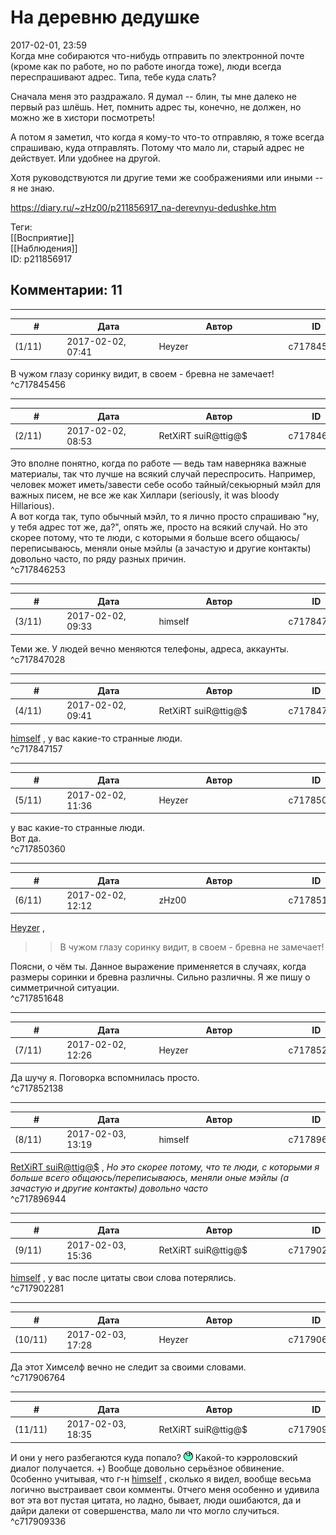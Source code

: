 На деревню дедушке
==================

  
2017-02-01, 23:59  
 Когда мне собираются что-нибудь отправить по электронной почте (кроме как по работе, но по работе иногда тоже), люди всегда переспрашивают адрес. Типа, тебе куда слать?   
   
 Сначала меня это раздражало. Я думал -- блин, ты мне далеко не первый раз шлёшь. Нет, помнить адрес ты, конечно, не должен, но можно же в хистори посмотреть!   
   
 А потом я заметил, что когда я кому-то что-то отправляю, я тоже всегда спрашиваю, куда отправлять. Потому что мало ли, старый адрес не действует. Или удобнее на другой.   
   
 Хотя руководствуются ли другие теми же соображениями или иными -- я не знаю.   
  
<https://diary.ru/~zHz00/p211856917_na-derevnyu-dedushke.htm>  
  
Теги:  
[[Восприятие]]  
[[Наблюдения]]  
ID: p211856917  


Комментарии: 11
---------------

  


---



|         #         |              Дата              |                     Автор                     |           ID           |
| --- | --- | --- | --- |
| (1/11) | 2017-02-02, 07:41 | Heyzer | c717845456 |

  
 В чужом глазу соринку видит, в своем - бревна не замечает!   
 ^c717845456

---



|         #         |              Дата              |                     Автор                     |           ID           |
| --- | --- | --- | --- |
| (2/11) | 2017-02-02, 08:53 | RetXiRT suiR@ttig@$ | c717846253 |

  
  Это вполне понятно, когда по работе — ведь там наверняка важные материалы, так что лучше на всякий случай переспросить. Например, человек может иметь/завести себе особо тайный/секьюрный мэйл для важных писем, не все же как Хиллари (seriously, it was bloody Hillarious).   
 А вот когда так, тупо обычный мэйл, то я лично просто спрашиваю "ну, у тебя адрес тот же, да?", опять же, просто на всякий случай. Но это скорее потому, что те люди, с которыми я больше всего общаюсь/переписываюсь, меняли оные мэйлы (а зачастую и другие контакты) довольно часто, по ряду разных причин.    
 ^c717846253

---



|         #         |              Дата              |                     Автор                     |           ID           |
| --- | --- | --- | --- |
| (3/11) | 2017-02-02, 09:33 | himself | c717847028 |

  
 Теми же. У людей вечно меняются телефоны, адреса, аккаунты.   
 ^c717847028

---



|         #         |              Дата              |                     Автор                     |           ID           |
| --- | --- | --- | --- |
| (4/11) | 2017-02-02, 09:41 | RetXiRT suiR@ttig@$ | c717847157 |

  
   [himself](http://himself.diary.ru "void")  , у вас какие-то странные люди.    
 ^c717847157

---



|         #         |              Дата              |                     Автор                     |           ID           |
| --- | --- | --- | --- |
| (5/11) | 2017-02-02, 11:36 | Heyzer | c717850360 |

  
  у вас какие-то странные люди.    
 Вот да.   
 ^c717850360

---



|         #         |              Дата              |                     Автор                     |           ID           |
| --- | --- | --- | --- |
| (6/11) | 2017-02-02, 12:12 | zHz00 | c717851648 |

  
  [Heyzer](http://heyzero.diary.ru "Doctor Online")  ,   
 >>В чужом глазу соринку видит, в своем - бревна не замечает!   
   
 Поясни, о чём ты. Данное выражение применяется в случаях, когда размеры соринки и бревна различны. Сильно различны. Я же пишу о симметричной ситуации.   
 ^c717851648

---



|         #         |              Дата              |                     Автор                     |           ID           |
| --- | --- | --- | --- |
| (7/11) | 2017-02-02, 12:26 | Heyzer | c717852138 |

  
 Да шучу я. Поговорка вспомнилась просто.   
 ^c717852138

---



|         #         |              Дата              |                     Автор                     |           ID           |
| --- | --- | --- | --- |
| (8/11) | 2017-02-03, 13:19 | himself | c717896944 |

  
  [RetXiRT suiR@ttig@$](http://Hellspawn.diary.ru "Горчичник")  ,  *Но это скорее потому, что те люди, с которыми я больше всего общаюсь/переписываюсь, меняли оные мэйлы (а зачастую и другие контакты) довольно часто*    
 ^c717896944

---



|         #         |              Дата              |                     Автор                     |           ID           |
| --- | --- | --- | --- |
| (9/11) | 2017-02-03, 15:36 | RetXiRT suiR@ttig@$ | c717902281 |

  
   [himself](http://himself.diary.ru "void")  , у вас после цитаты свои слова потерялись.    
 ^c717902281

---



|         #         |              Дата              |                     Автор                     |           ID           |
| --- | --- | --- | --- |
| (10/11) | 2017-02-03, 17:28 | Heyzer | c717906764 |

  
 Да этот Химселф вечно не следит за своими словами.   
 ^c717906764

---



|         #         |              Дата              |                     Автор                     |           ID           |
| --- | --- | --- | --- |
| (11/11) | 2017-02-03, 18:35 | RetXiRT suiR@ttig@$ | c717909336 |

  
  И они у него разбегаются куда попало? ![:lol:](pics/1135.gif)  Какой-то кэрроловский диалог получается. +)  Вообще довольно серьёзное обвинение. 0собенно учитывая, что г-н  [himself](http://himself.diary.ru "void")  , сколько я видел, вообще весьма логично выстраивает свои комменты.  0тчего меня особенно и удивила вот эта вот пустая цитата, но ладно, бывает, люди ошибаются, да и дайри далеки от совершенства, мало ли что могло случиться.     
 ^c717909336
